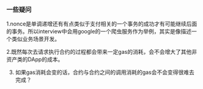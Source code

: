 ### 一些疑问

1.nonce是单调递增还有有点类似于支付相关的一个事务的成功才有可能继续后面的事务。所以interview中会用google的一个爬虫服务作为举例，其实是像描述一个类似业务场景开发。  

2.既然每次去请求执行合约的过程都会带来一定gas的消耗，会不会增大了其他非资产类的DApp的成本。  

3. 如果gas消耗会变的话，合约与合约之间的调用消耗的gas会不会变得很难去完成？






